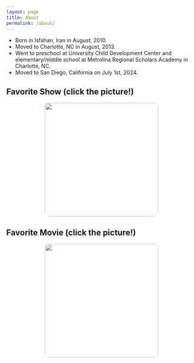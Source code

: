```yaml
---
layout: page
title: About
permalink: /about/
---
```


- Born in Isfahan, Iran in August, 2010.
- Moved to Charlotte, NC in August, 2013.
- Went to preschool at University Child Development Center and elementary/middle school at Metrolina Regional Scholars Academy in Charlotte, NC.
- Moved to San Diego, California on July 1st, 2024.

<h2>Favorite Show (click the picture!)</h2>
<!-- Link to the favorite show -->
<a href="https://www.disneyplus.com/browse/entity-95ffc9f8-bb94-486c-b2bb-8a817f326b51?distributionPartner=google" style="text-decoration: none;">
  <img src="https://i.imgur.com/Ah97P2E.jpeg" style="width: 300px; height: auto; border-radius: 10px; display: block; margin: 0 auto;">
</a>


<h2>Favorite Movie (click the picture!)</h2>
<!-- Link to the favorite movie -->
<a href="https://www.disneyplus.com/browse/entity-46af23cb-79bc-4e57-90c0-1fc9661f8afe" style="text-decoration: none;">
  <img src="https://i.imgur.com/TmVKEXX.jpeg" style="width: 300px; height: auto; border-radius: 10px; display: block; margin: 0 auto;">
</a>
